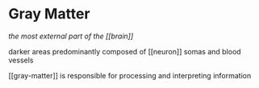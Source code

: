 # Gray Matter

_the most external part of the [[brain]]_

darker areas predominantly composed of [[neuron]] somas and blood vessels

[[gray-matter]] is responsible for processing and interpreting information
